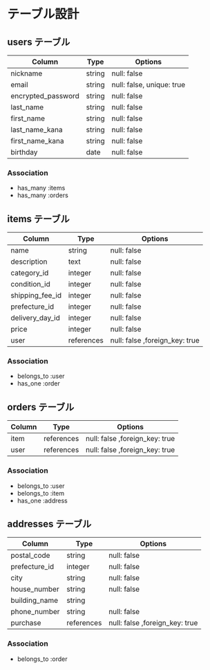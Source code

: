 # テーブル設計

## users テーブル

| Column             | Type   | Options     |
| ------------------ | ------ | ----------- |
| nickname           | string | null: false |
| email              | string | null: false, unique: true |
| encrypted_password | string | null: false |
| last_name          | string | null: false |
| first_name         | string | null: false |
| last_name_kana     | string | null: false |
| first_name_kana    | string | null: false |
| birthday           | date   | null: false |


### Association

- has_many :items
- has_many :orders


## items テーブル

| Column             | Type       | Options     |
| ------------------ | ---------- | ----------- |
| name               | string     | null: false |
| description        | text       | null: false |
| category_id        | integer    | null: false |
| condition_id       | integer    | null: false |
| shipping_fee_id    | integer    | null: false |
| prefecture_id      | integer    | null: false |
| delivery_day_id    | integer    | null: false |
| price              | integer    | null: false |
| user               | references | null: false ,foreign_key: true |


### Association

- belongs_to :user
- has_one :order


## orders テーブル

| Column             | Type       | Options     |
| ------------------ | ---------- | ----------- |
| item               | references | null: false ,foreign_key: true|
| user               | references | null: false ,foreign_key: true|

### Association

- belongs_to :user
- belongs_to :item
- has_one :address


## addresses テーブル

| Column             | Type       | Options     |
| ------------------ | ---------- | ----------- |
| postal_code        | string     | null: false |
| prefecture_id      | integer    | null: false |
| city               | string     | null: false |
| house_number       | string     | null: false |
| building_name      | string     |             |
| phone_number       | string     | null: false |
| purchase           | references | null: false ,foreign_key: true|


### Association

- belongs_to :order